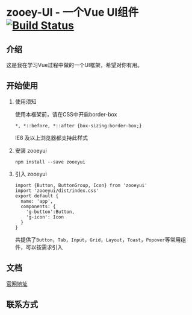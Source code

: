 # zooey-UI - 一个Vue UI组件[![Build Status](https://travis-ci.org/zooeydotmango/zooey-UI.svg?branch=master)](https://travis-ci.org/zooeydotmango/zooey-UI)
## 介绍

这是我在学习Vue过程中做的一个UI框架，希望对你有用。

## 开始使用

1. 使用须知

    使用本框架前，请在CSS中开启border-box
    
    ```
    *, *::before, *::after {box-sizing:border-box;}
    ```
    
    IE8 及以上浏览器都支持此样式
    

2. 安装 zooeyui
    ```
    npm install --save zooeyui
    ```
    
3. 引入 zooeyui
    ```
    import {Button, ButtonGroup, Icon} from 'zooeyui'
    import 'zooeyui/dist/index.css'
    export default {
      name: 'app',
      components: {
        'g-button':Button,
        'g-icon': Icon
      }
    }
    ```
    共提供了`Button`，`Tab`，`Input`，`Grid`，`Layout`，`Toast`，`Popover`等常用组件，可以按需求引入
    

## 文档
[官网地址](https://zooeydotmango.github.io/zooey-UI/)

## 联系方式



